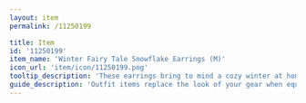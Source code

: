 ```yaml
---
layout: item
permalink: /11250199

title: Item
id: '11250199'
item_name: 'Winter Fairy Tale Snowflake Earrings (M)'
icon_url: 'item/icon/11250199.png'
tooltip_description: 'These earrings bring to mind a cozy winter at home.'
guide_description: 'Outfit items replace the look of your gear when equipped.'
---
```

